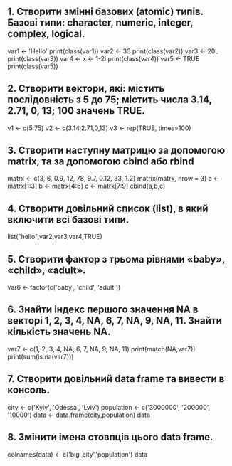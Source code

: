 

## 1. Створити змінні базових (atomic) типів. Базові типи: character, numeric, integer, complex, logical.
var1 <- 'Hello' 
print(class(var1))
var2 <- 33 
print(class(var2))
var3 <- 20L 
print(class(var3))
var4 <-  x <- 1-2i 
print(class(var4))
var5 <- TRUE 
print(class(var5))

## 2. Створити вектори, які: містить послідовність з 5 до 75; містить числа 3.14, 2.71, 0, 13; 100 значень TRUE.

v1 <- c(5:75)
v2 <- c(3.14,2.71,0,13)
v3 <- rep(TRUE, times=100)

## 3. Створити наступну матрицю за допомогою matrix, та за допомогою cbind або rbind

matrx <- c(3, 6, 0.9, 12, 78, 9.7, 0.12, 33, 1.2)
matrix(matrx, nrow = 3)
a <- matrx[1:3]
b <- matrx[4:6]
c <- matrx[7:9]
cbind(a,b,c)

## 4. Створити довільний список (list), в який включити всі базові типи.

list("hello",var2,var3,var4,TRUE)

## 5. Створити фактор з трьома рівнями «baby», «child», «adult».

var6 <- factor(c('baby', 'child', 'adult'))

## 6. Знайти індекс першого значення NA в векторі 1, 2, 3, 4, NA, 6, 7, NA, 9, NA, 11. Знайти кількість значень NA.

var7 <- c(1, 2, 3, 4, NA, 6, 7, NA, 9, NA, 11)
print(match(NA,var7))
print(sum(is.na(var7)))

## 7. Створити довільний data frame та вивести в консоль.

city <- c('Kyiv', 'Odessa', 'Lviv')
population <- c('3000000', '200000', '10000')
data <- data.frame(city,population)
data

## 8. Змінити імена стовпців цього data frame.

colnames(data) <- c('big_city','population')
data